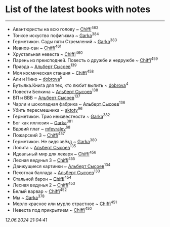# List of the latest books with notes
---

* Авантюристы на всю голову ~ [Chiffi](users/105/105831994080785626680-google)<sup>462</sup>
* Тонкое искуство пофигизма ~ [Garka](users/115/115753719718250012620-google)<sup>384</sup>
* Герметикон. Сады пяти Стремлений ~ [Garka](users/115/115753719718250012620-google)<sup>383</sup>
* Иванов-сан ~ [Chiffi](users/105/105831994080785626680-google)<sup>461</sup>
* Хрустальная невеста ~ [Chiffi](users/105/105831994080785626680-google)<sup>460</sup>
* Парень из преисподней. Повесть о дружбе и недружбе ~ [Chiffi](users/105/105831994080785626680-google)<sup>459</sup>
* Правда ~ [Альберт Сысоев](users/474/47446642-vkontakte)<sup>139</sup>
* Моя космическая станция ~ [Chiffi](users/105/105831994080785626680-google)<sup>458</sup>
* Али и Нино ~ [dobrova](users/606/6069210-vkontakte)<sup>5</sup>
* Бутылка.Книга для тех, кто любит выпить ~ [dobrova](users/606/6069210-vkontakte)<sup>4</sup>
* Повести Белкина ~ [Альберт Сысоев](users/474/47446642-vkontakte)<sup>138</sup>
* ВП и ВВВ ~ [Альберт Сысоев](users/474/47446642-vkontakte)<sup>137</sup>
* Чарли и шоколадная фабрика ~ [Альберт Сысоев](users/474/47446642-vkontakte)<sup>136</sup>
* Убить пересмешника ~ [aktoty](users/275/275766107-vkontakte)<sup>96</sup>
* Герметикон. Трио неизвестности ~ [Garka](users/115/115753719718250012620-google)<sup>382</sup>
* Бог как иллюзия ~ [Garka](users/115/115753719718250012620-google)<sup>381</sup>
* Вдовий плат ~ [mfevralev](users/140/140966150-vkontakte)<sup>68</sup>
* Пожарский 3 ~ [Chiffi](users/105/105831994080785626680-google)<sup>457</sup>
* Герметикон. Не видя звёзд ~ [Garka](users/115/115753719718250012620-google)<sup>380</sup>
* Лолита ~ [Альберт Сысоев](users/474/47446642-vkontakte)<sup>135</sup>
* Идеальный мир для лекаря ~ [Chiffi](users/105/105831994080785626680-google)<sup>456</sup>
* Лесная ведунья 3 ~ [Chiffi](users/105/105831994080785626680-google)<sup>455</sup>
* Движущиеся картинки ~ [Альберт Сысоев](users/474/47446642-vkontakte)<sup>134</sup>
* Пехотная баллада ~ [Альберт Сысоев](users/474/47446642-vkontakte)<sup>133</sup>
* Стальной барон ~ [Chiffi](users/105/105831994080785626680-google)<sup>454</sup>
* Лесная ведунья 2 ~ [Chiffi](users/105/105831994080785626680-google)<sup>453</sup>
* Белый варвар ~ [Chiffi](users/105/105831994080785626680-google)<sup>452</sup>
* Мы ~ [Garka](users/115/115753719718250012620-google)<sup>378</sup>
* Мерло красное или мурло страстное ~ [Chiffi](users/105/105831994080785626680-google)<sup>451</sup>
* Невеста под прикрытием ~ [Chiffi](users/105/105831994080785626680-google)<sup>450</sup>


_12.06.2024 21:04:41_
